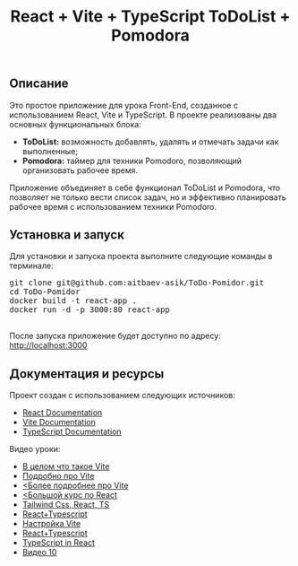 <!DOCTYPE html>
<html lang="ru">
<head>
  <meta charset="UTF-8">
  <meta name="viewport" content="width=device-width, initial-scale=1">
  <title>React + Vite + TypeScript ToDoList + Pomodora</title>
</head>
<body>
  <header>
    <h1>React + Vite + TypeScript ToDoList + Pomodora</h1>
  </header>
  <div class="container">
    <section>
      <h2>Описание</h2>
      <p>
        Это простое приложение для урока Front-End, созданное с использованием React, Vite и TypeScript. В проекте реализованы два основных функциональных блока:
      </p>
      <ul>
        <li><strong>ToDoList:</strong> возможность добавлять, удалять и отмечать задачи как выполненные;</li>
        <li><strong>Pomodora:</strong> таймер для техники Pomodoro, позволяющий организовать рабочее время.</li>
      </ul>
      <p>
        Приложение объединяет в себе функционал ToDoList и Pomodora, что позволяет не только вести список задач, но и эффективно планировать рабочее время с использованием техники Pomodoro.
      </p>
    </section>
    <section>
      <h2>Установка и запуск</h2>
      <p>Для установки и запуска проекта выполните следующие команды в терминале:</p>
      <pre>
git clone git@github.com:aitbaev-asik/ToDo-Pomidor.git
cd ToDo-Pomidor
docker build -t react-app .
docker run -d -p 3000:80 react-app
      </pre>
      <p>После запуска приложение будет доступно по адресу: <a href="http://localhost:3000" target="_blank">http://localhost:3000</a></p>
    </section>
    <section>
      <h2>Документация и ресурсы</h2>
      <p>Проект создан с использованием следующих источников:</p>
      <ul>
        <li><a href="https://legacy.reactjs.org/docs/getting-started.html" target="_blank">React Documentation</a></li>
        <li><a href="https://vite.dev/guide/" target="_blank">Vite Documentation</a></li>
        <li><a href="https://www.typescriptlang.org/docs/" target="_blank">TypeScript Documentation</a></li>
      </ul>
      <p>Видео уроки:</p>
      <ul>
        <li><a href="https://www.youtube.com/watch?v=KCrXgy8qtjM" target="_blank">В целом что такое Vite</a></li>
        <li><a href="https://www.youtube.com/watch?v=UTBqqUgvVGI&t=211s" target="_blank">Подробно про Vite</a></li>
        <li><a href="https://www.youtube.com/watch?v=VAeRhmpcWEQ" target="_blank"><Более подробнее про Vite</a></li>
        <li><a href="https://www.youtube.com/watch?v=CgkZ7MvWUAA" target="_blank"><Большой курс по React</a></li>
        <li><a href="https://www.youtube.com/watch?v=Gw1Amw6Duis" target="_blank">Tailwind Css, React, TS</a></li>
        <li><a href="https://www.youtube.com/watch?v=siTUv1L9ymM&t=149s" target="_blank">React+Typescript</a></li>
        <li><a href="https://www.youtube.com/watch?v=RbZyQWOEmD0" target="_blank">Настройка Vite</a></li>
        <li><a href="https://www.youtube.com/watch?v=cchqeWY0Nak&t=86s" target="_blank">React+Typescript</a></li>
        <li><a href="https://www.youtube.com/watch?v=TPACABQTHvM" target="_blank">TypeScript in React</a></li>
        <li><a href="https://www.youtube.com/watch?v=GGi7Brsf7js" target="_blank">Видео 10</a></li>
      </ul>
    </section>
  </div>
</body>
</html>
